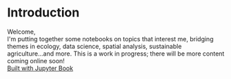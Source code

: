 # Introduction
Welcome, <br> 
I'm putting together some notebooks on topics that interest me, bridging themes in ecology, 
data science, spatial analysis, sustainable agriculture...and more. This is a work in progress;
 there will be more content coming online soon!
<br>
[Built with Jupyter Book](https://doi.org/10.5281/zenodo.2561065) 
<br>
<br>
```{tableofcontents}
```
